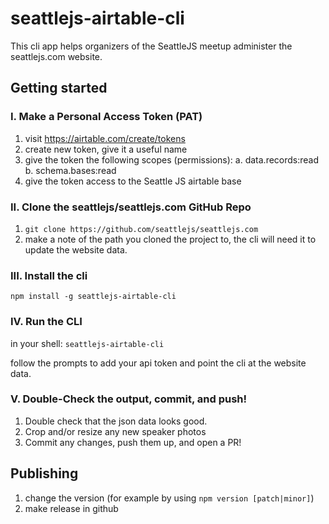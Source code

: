 # seattlejs-airtable-cli

This cli app helps organizers of the SeattleJS meetup administer the seattlejs.com website.

## Getting started

### I. Make a Personal Access Token (PAT)

1. visit https://airtable.com/create/tokens
2. create new token, give it a useful name
3. give the token the following scopes (permissions):
   a. data.records:read
   b. schema.bases:read
4. give the token access to the Seattle JS airtable base

### II. Clone the seattlejs/seattlejs.com GitHub Repo

1. `git clone https://github.com/seattlejs/seattlejs.com`
2. make a note of the path you cloned the project to, the cli will need it to update the website data.

### III. Install the cli

`npm install -g seattlejs-airtable-cli`

### IV. Run the CLI

in your shell:
`seattlejs-airtable-cli`

follow the prompts to add your api token and point the cli at the website data.

### V. Double-Check the output, commit, and push!

1. Double check that the json data looks good.
2. Crop and/or resize any new speaker photos
3. Commit any changes, push them up, and open a PR!

## Publishing
1. change the version (for example by using `npm version [patch|minor]`)
2. make release in github
